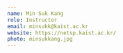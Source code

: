 ```yaml
---
name: Min Suk Kang
role: Instructor
email: minsukk@kaist.ac.kr
website: https://netsp.kaist.ac.kr/
photo: minsukkang.jpg
---
```


